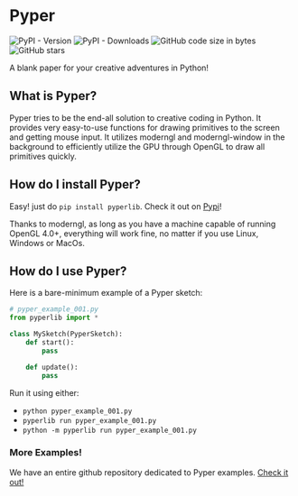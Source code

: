 # Pyper
![PyPI - Version](https://img.shields.io/pypi/v/pyperlib.svg?logo=python&color=lightblue&label=Pyper%20Version) ![PyPI - Downloads](https://img.shields.io/pypi/dm/pyperlib?color=lightgreen&label=Pyper%20Downloads&logo=pypi) ![GitHub code size in bytes](https://img.shields.io/github/languages/code-size/Canvim/Pyper?color=purple&label=Pyper%20Size&logo=github) ![GitHub stars](https://img.shields.io/github/stars/Canvim/Pyper?color=gold&logo=github)

A blank paper for your creative adventures in Python!

## What is Pyper?
Pyper tries to be the end-all solution to creative coding in Python. It provides very easy-to-use functions for drawing primitives to the screen and getting mouse input. It utilizes moderngl and moderngl-window in the background to efficiently utilize the GPU through OpenGL to draw all primitives quickly.

## How do I install Pyper?
Easy! just do ```pip install pyperlib```. Check it out on [Pypi](https://pypi.org/project/pyperlib/)!

Thanks to moderngl, as long as you have a machine capable of running OpenGL 4.0+, everything will work fine, no matter if you use Linux, Windows or MacOs.

## How do I use Pyper?
Here is a bare-minimum example of a Pyper sketch:

```python
# pyper_example_001.py
from pyperlib import *

class MySketch(PyperSketch):
    def start():
        pass

    def update():
        pass
```

Run it using either:
 * ```python pyper_example_001.py```
 * ```pyperlib run pyper_example_001.py```
 * ```python -m pyperlib run pyper_example_001.py```

### More Examples!
We have an entire github repository dedicated to Pyper examples. [Check it out!](https://www.github.com/Canvim/Pypers/)